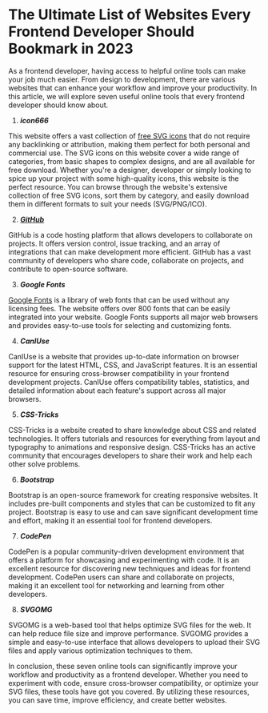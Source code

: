 # The Ultimate List of Websites Every Frontend Developer Should Bookmark in 2023

As a frontend developer, having access to helpful online tools can make your job much easier. From design to development, there are various websites that can enhance your workflow and improve your productivity. In this article, we will explore seven useful online tools that every frontend developer should know about.

1. ***icon666***

This website offers a vast collection of [free SVG icons](https://icon666.com) that do not require any backlinking or attribution, making them perfect for both personal and commercial use. The SVG icons on this website cover a wide range of categories, from basic shapes to complex designs, and are all available for free download. Whether you're a designer, developer or simply looking to spice up your project with some high-quality icons, this website is the perfect resource. You can browse through the website's extensive collection of free SVG icons, sort them by category, and easily download them in different formats to suit your needs (SVG/PNG/ICO).

2. ***[GitHub](https://github.com)***

GitHub is a code hosting platform that allows developers to collaborate on projects. It offers version control, issue tracking, and an array of integrations that can make development more efficient. GitHub has a vast community of developers who share code, collaborate on projects, and contribute to open-source software.

3. ***Google Fonts***

[Google Fonts](https://fonts.google.com) is a library of web fonts that can be used without any licensing fees. The website offers over 800 fonts that can be easily integrated into your website. Google Fonts supports all major web browsers and provides easy-to-use tools for selecting and customizing fonts.

4. ***CanIUse***

CanIUse is a website that provides up-to-date information on browser support for the latest HTML, CSS, and JavaScript features. It is an essential resource for ensuring cross-browser compatibility in your frontend development projects. CanIUse offers compatibility tables, statistics, and detailed information about each feature's support across all major browsers.

5. ***CSS-Tricks***

CSS-Tricks is a website created to share knowledge about CSS and related technologies. It offers tutorials and resources for everything from layout and typography to animations and responsive design. CSS-Tricks has an active community that encourages developers to share their work and help each other solve problems.

6. ***Bootstrap***

Bootstrap is an open-source framework for creating responsive websites. It includes pre-built components and styles that can be customized to fit any project. Bootstrap is easy to use and can save significant development time and effort, making it an essential tool for frontend developers.

7. ***CodePen***

CodePen is a popular community-driven development environment that offers a platform for showcasing and experimenting with code. It is an excellent resource for discovering new techniques and ideas for frontend development. CodePen users can share and collaborate on projects, making it an excellent tool for networking and learning from other developers.

8. ***SVGOMG***

SVGOMG is a web-based tool that helps optimize SVG files for the web. It can help reduce file size and improve performance. SVGOMG provides a simple and easy-to-use interface that allows developers to upload their SVG files and apply various optimization techniques to them.

In conclusion, these seven online tools can significantly improve your workflow and productivity as a frontend developer. Whether you need to experiment with code, ensure cross-browser compatibility, or optimize your SVG files, these tools have got you covered. By utilizing these resources, you can save time, improve efficiency, and create better websites.
